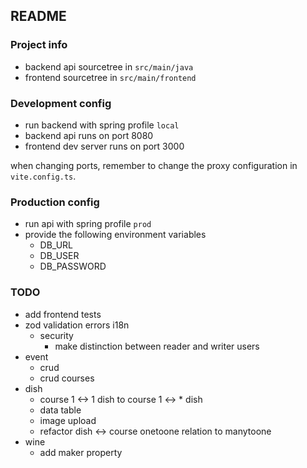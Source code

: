 ## README

### Project info
- backend api sourcetree in `src/main/java`
- frontend sourcetree in `src/main/frontend`

### Development config
- run backend with spring profile `local`
- backend api runs on port 8080
- frontend dev server runs on port 3000

when changing ports, remember to change the proxy configuration in `vite.config.ts`.

### Production config
- run api with spring profile `prod`
- provide the following environment variables
  - DB_URL 
  - DB_USER
  - DB_PASSWORD

### TODO
- add frontend tests
- zod validation errors i18n
    - security
        - make distinction between reader and writer users
- event
    - crud
    - crud courses
- dish
    - course 1 <-> 1 dish to course 1 <-> * dish
    - data table
    - image upload
    - refactor dish <-> course onetoone relation to manytoone
- wine
    - add maker property
